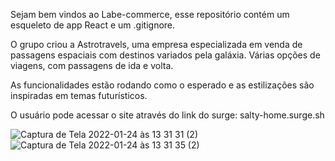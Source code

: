 Sejam bem vindos ao Labe-commerce, esse repositório contém um esqueleto de app React e um .gitignore.


O grupo criou a Astrotravels, uma empresa especializada em venda de passagens espaciais com destinos variados pela galáxia.
Várias opções de viagens, com passagens de ida e volta.

As funcionalidades estão rodando como o esperado e as estilizações são inspiradas em temas futurísticos.


O usuário pode acessar o site através do link do surge: salty-home.surge.sh

![Captura de Tela 2022-01-24 às 13 31 31 (2)](https://user-images.githubusercontent.com/88689419/150823992-dbbc11ba-ab0b-4c49-ad93-4708f61e162b.png)
![Captura de Tela 2022-01-24 às 13 31 35 (2)](https://user-images.githubusercontent.com/88689419/150824033-2b33deb7-2b5b-4fb2-b0ba-989b49c3f27e.png)
